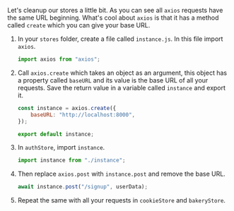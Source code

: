 Let's cleanup our stores a little bit. As you can see all `axios` requests have the same URL beginning. What's cool about `axios` is that it has a method called `create` which you can give your base URL.

1. In your `stores` folder, create a file called `instance.js`. In this file import `axios`.

    ```javascript
    import axios from "axios";
    ```

2. Call `axios.create` which takes an object as an argument, this object has a property called `baseURL` and its value is the base URL of all your requests. Save the return value in a variable called `instance` and export it.

    ```javascript
    const instance = axios.create({
        baseURL: "http://localhost:8000",
    });

    export default instance;
    ```

3. In `authStore`, import `instance`.

    ```javascript
    import instance from "./instance";
    ```

4. Then replace `axios.post` with `instance.post` and remove the base URL.

    ```javascript
    await instance.post("/signup", userData);
    ```

5. Repeat the same with all your requests in `cookieStore` and `bakeryStore`.